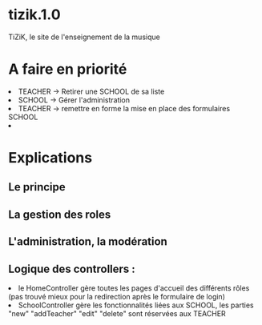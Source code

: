 # tizik.1.0
TiZiK, le site de l'enseignement de la musique

<h1>A faire en priorité</h1>
<li>TEACHER -> Retirer une SCHOOL de sa liste</li>
<li>SCHOOL -> Gérer l'administration</li>
<li>TEACHER -> remettre en forme la mise en place des formulaires SCHOOL</li>
<li></li>
<h1>Explications</h1>
<h2>Le principe</h2>
<p>
<h2>La gestion des roles</h2>
<h2>L'administration, la modération</h2>
<h2>Logique des controllers :</h2>
<li>le HomeController gère toutes les pages d'accueil des différents rôles (pas trouvé mieux pour la redirection après le formulaire de login)</li>
<li>SchoolController gère les fonctionnalités liées aux SCHOOL, les parties "new" "addTeacher" "edit" "delete" sont réservées aux TEACHER</li>
<h1></h1>
